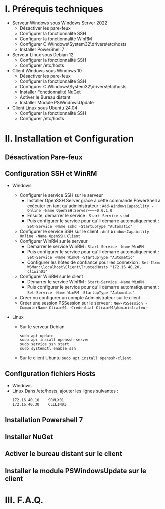 # I. Prérequis techniques
- Serveur Windows sous Windows Server 2022
    - Désactiver les pare-feux
    - Configurer la fonctionnalité SSH
    - Configurer la fonctionnalité WinRM
    - Configurer C:\Windows\System32\drivers\etc\hosts
    - Installer PowerShell 7
- Serveur Linux sous Debian 12
    - Configurer la fonctionnalité SSH
    - Configurer /etc/hosts
- Client Windows sous Windows 10
    - Désactiver les pare-feux
    - Configurer la fonctionnalité SSH
    - Configurer C:\Windows\System32\drivers\etc\hosts
    - Installer Fonctionnalité NuGet
    - Activer le Bureau distant
    - Installer Module PSWindowsUpdate
- Client Linux sous Ubuntu 24.04
    - Configurer la fonctionnalité SSH
    - Configurer /etc/hosts

# II. Installation et Configuration
## Désactivation Pare-feux

## Configuration SSH et WinRM
- Windows
    - Configurer le service SSH sur le serveur
        - Installer OpenSSH Server grâce à cette commande PowerShell à exécuter en tant qu'administrateur : `Add-WindowsCapability -Online -Name OpenSSH.Server~~~~0.0.1.0`
        - Ensuite, démarrer le service : `Start-Service sshd`
        - Puis configurer le service pour qu'il démarre automatiquement : `Set-Service -Name sshd -StartupType "Automatic"`
    - Configurer le service SSH sur le client : `Add-WindowsCapability -Online -Name OpenSSH.Client`
    - Configurer WinRM sur le serveur
        - Démarrer le service WinRM : `Start-Service -Name WinRM`
        - Puis configurer le service pour qu'il démarre automatiquement : `Set-Service -Name WinRM -StartupType "Automatic"`
        - Configurer les hôtes de confiance pour les connexion : `Set-Item WSMan:\localhost\Client\TrustedHosts "172.16.40.20, cliwin01"`
    - Configurer WinRM sur le client
        - Démarrer le service WinRM : `Start-Service -Name WinRM`
        - Puis configurer le service pour qu'il démarre automatiquement : `Set-Service -Name WinRM -StartupType "Automatic"`
    - Créer ou configurer un compte Administrateur sur le client 
    - Créer une session PSSession sur le serveur : `New-PSSession -ComputerName Cliwin01 -Credential Cliwin01\Administrateur`
    
- Linux
    - Sur le serveur Debian
        ```
        sudo apt update
        sudo apt install openssh-server
        sudo service ssh start
        sudo systemctl enable ssh
        ```
    - Sur le client Ubuntu
        `sudo apt install openssh-client`

## Configuration fichiers Hosts
- Windows
- Linux
    Dans /etc/hosts, ajouter les lignes suivantes :
    ```
    172.16.40.10    SRVLX01
    172.16.40.30    CLILIN01
    ```
## Installation Powershell 7

## Installer NuGet

## Activer le bureau distant sur le client

## Installer le module PSWindowsUpdate sur le client

# III. F.A.Q.
